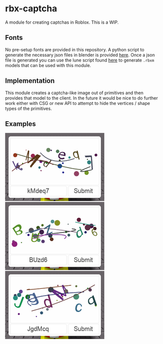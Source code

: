 # rbx-captcha
A module for creating captchas in Roblox. This is a WIP.

## Fonts

No pre-setup fonts are provided in this repository. A python script to generate the necessary json files in blender is provided [here](lune/convertfont.py). Once a json file is generated you can use the lune script found [here](lune/pkgfont.luau) to generate `.rbxm` models that can be used with this module.

## Implementation

This module creates a captcha-like image out of primitives and then provides that model to the client. In the future it would be nice to do further work either with CSG or new API to attempt to hide the vertices / shape types of the primitives.

## Examples

![captcha1](imgs/captcha1.png)
![captcha2](imgs/captcha2.png)
![captcha2](imgs/captcha3.png)